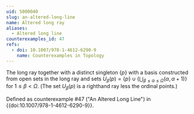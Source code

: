 ```yaml
---
uid: S000040
slug: an-altered-long-line
name: Altered long ray
aliases:
  - Altered long line
counterexamples_id: 47
refs:
  - doi: 10.1007/978-1-4612-6290-9 
    name: Counterexamples in Topology
---
```

The long ray together with a distinct singleton $\{p\}$ with a basis
constructed from open sets in the long ray and sets
$U_\beta(p) =
\{p\} \cup \{\bigcup_{\beta\leq\alpha\leq\Omega}(\alpha,\alpha+1)\}$
for $1\leq\beta<\Omega$.
(The set $U_\beta (p)$ is a righthand ray less the ordinal points.)

Defined as counterexample #47 ("An Altered Long Line")
in {{doi:10.1007/978-1-4612-6290-9}}.
